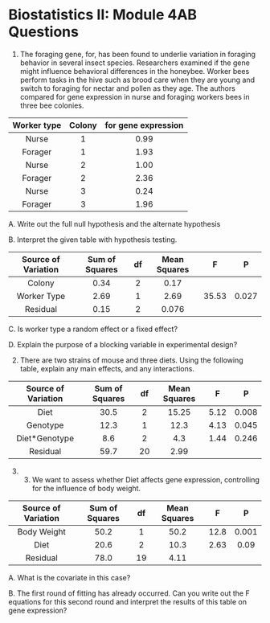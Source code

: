 # Biostatistics II: Module 4AB Questions

1. The foraging gene, for, has been found to underlie variation in foraging behavior in several insect species. Researchers examined if the gene might influence behavioral differences in the honeybee. Worker bees perform tasks in the hive such as brood care when they are young and switch to foraging for nectar and pollen as they age. The authors compared for gene expression in nurse and foraging workers bees in three bee colonies. 

|Worker type|		Colony |	for gene expression|
|:---:|:---:|:---:|
|Nurse | 1 | 0.99 |
|Forager |	1 |	1.93 |
|Nurse |	2 |	1.00 |
|Forager |	2 |	2.36 |
|Nurse	|	3	|	0.24 |
|Forager |	3 |	1.96 |

A. Write out the full null hypothesis and the alternate hypothesis

B. Interpret the given table with hypothesis testing.

|Source of Variation|	Sum of Squares |	df| Mean Squares | F| P|
|:---:|:---:|:---:|:---:|:---:|:---:|
| Colony| 0.34 | 2|0.17 | | |
| Worker Type| 2.69 | 1 | 2.69 | 35.53 | 0.027 |
| Residual | 0.15| 2| 0.076| | |

C. Is worker type a random effect or a fixed effect?

D. Explain the purpose of a blocking variable in experimental design?

2. There are two strains of mouse and three diets. Using the following table, explain any main effects, and any interactions.

 |Source of Variation|	Sum of Squares |	df| Mean Squares | F| P|
|:---:|:---:|:---:|:---:|:---:|:---:|
| Diet| 30.5 | 2|15.25 | 5.12 |0.008|
| Genotype| 12.3 | 1 | 12.3 | 4.13| 0.045 |
| Diet*Genotype| 8.6 | 2 | 4.3 | 1.44| 0.246 |
| Residual | 59.7| 20| 2.99| | |


3. 3. We want to assess whether Diet affects gene expression, controlling for the influence of body weight. 

 |Source of Variation|	Sum of Squares |	df| Mean Squares | F| P|
|:---:|:---:|:---:|:---:|:---:|:---:|
| Body Weight| 50.2 | 1|50.2 | 12.8 |0.001|
| Diet| 20.6 | 2 | 10.3 | 2.63| 0.09 |
| Residual | 78.0| 19| 4.11| | |

A. What is the covariate in this case? 

B. The first round of fitting has already occurred. Can you write out the F equations for this second round and interpret the results of this table on gene expression? 



